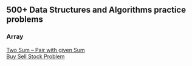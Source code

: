 ## 500+ Data Structures and Algorithms practice problems

### Array

[Two Sum – Pair with given Sum]("Array/Two_Sum_Pair.java")
<br>
[Buy Sell Stock Problem](https://github.com/Er-Ayush-DU/DSA_Leetcode_Questions-JAVA/blob/main/Arrays/BUY_Sell_Stock.java)
